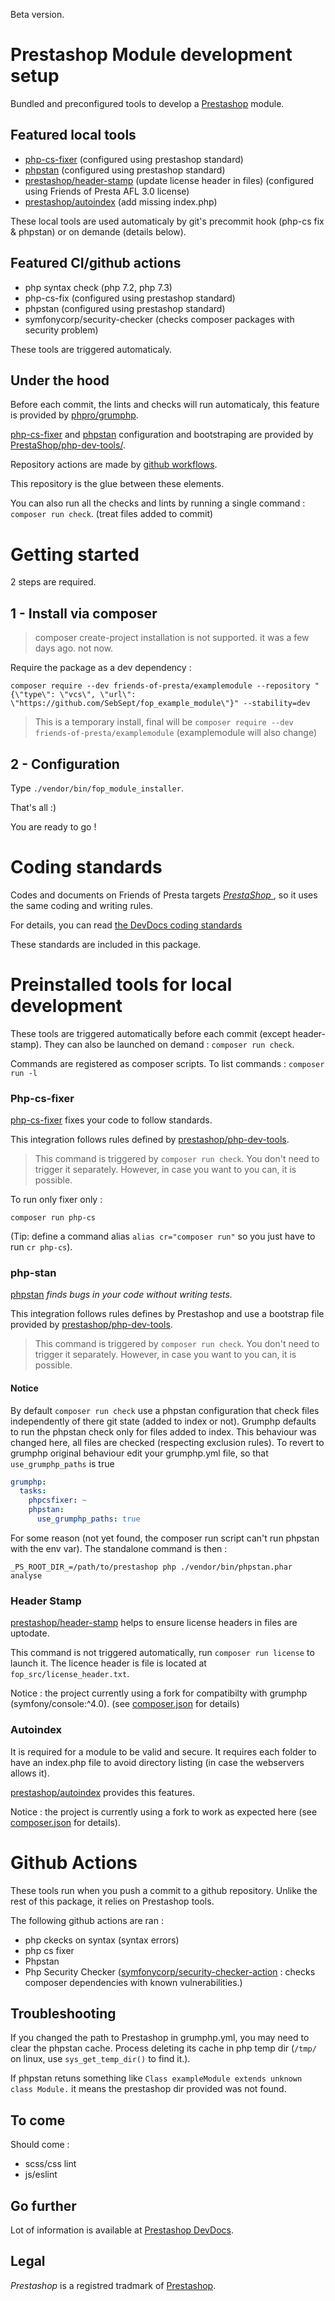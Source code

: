 Beta version.

# Prestashop Module development setup

Bundled and preconfigured tools to develop a [Prestashop](https://www.prestashop.com/) module.

## Featured local tools

- [php-cs-fixer](https://github.com/FriendsOfPhp/PHP-CS-Fixer)  (configured using prestashop standard)
- [phpstan](https://phpstan.org/) (configured using prestashop standard) 
- [prestashop/header-stamp](https://github.com/PrestaShopCorp/header-stamp/) (update license header in files) (configured using Friends of Presta AFL 3.0 license)
- [prestashop/autoindex](https://github.com/PrestaShopCorp/autoindex) (add missing index.php)

These local tools are used automaticaly by git's precommit hook (php-cs fix & phpstan) or on demande (details below).
 
## Featured CI/github actions

- php syntax check (php 7.2, php 7.3)
- php-cs-fix (configured using prestashop standard)
- phpstan (configured using prestashop standard)
- symfonycorp/security-checker (checks composer packages with security problem)

These tools are triggered automaticaly.

## Under the hood

Before each commit, the lints and checks will run automaticaly, this feature is provided by [phpro/grumphp](https://github.com/phpro/grumphp).

[php-cs-fixer](https://github.com/FriendsOfPhp/PHP-CS-Fixer) and [phpstan](https://phpstan.org/) configuration and bootstraping are provided by [PrestaShop/php-dev-tools/](https://github.com/PrestaShop/php-dev-tools/).

Repository actions are made by [github workflows](https://docs.github.com/en/free-pro-team@latest/actions).
 
This repository is the glue between these elements.
 
You can also run all the checks and lints by running a single command : `composer run check`. (treat files added to commit)
 
# Getting started

2 steps are required.

## 1 - Install via composer

> composer create-project installation is not supported. it was a few days ago. not now.

Require the package as a dev dependency :
 ```shell script
 composer require --dev friends-of-presta/examplemodule --repository "{\"type\": \"vcs\", \"url\": \"https://github.com/SebSept/fop_example_module\"}" --stability=dev
 ```
  
 > This is a temporary install, final will be `composer require --dev friends-of-presta/examplemodule` (examplemodule will also change)

## 2 - Configuration

Type `./vendor/bin/fop_module_installer`.

That's all :)

You are ready to go !

# Coding standards

Codes and documents on Friends of Presta targets [_PrestaShop_ ](https://github.com/prestashop/prestashop), so it uses the same coding and writing rules.

For details, you can read [the DevDocs coding standards](https://devdocs.prestashop.com/1.7/development/coding-standards/)

These standards are included in this package.

# Preinstalled tools for local development

These tools are triggered automatically before each commit (except header-stamp).
They can also be launched on demand : `composer run check`.

Commands are registered as composer scripts.
To list commands : `composer run -l`

### Php-cs-fixer

[php-cs-fixer](https://github.com/FriendsOfPhp/PHP-CS-Fixer) fixes your code to follow standards.

This integration follows rules defined by [prestashop/php-dev-tools](https://github.com/prestashop/php-dev-tools).

> This command is triggered by `composer run check`.
> You don't need to trigger it separately.
> However, in case you want to you can, it is possible.

To run only fixer only : 
```
composer run php-cs
```

(Tip: define a command alias `alias cr="composer run"` so you just have to run `cr php-cs`).

### php-stan

[phpstan](https://phpstan.org/) _finds bugs in your code without writing tests._ 

This integration follows rules defines by Prestashop and use a bootstrap file provided by [prestashop/php-dev-tools](https://github.com/prestashop/php-dev-tools).

> This command is triggered by `composer run check`.
> You don't need to trigger it separately.
> However, in case you want to you can, it is possible.

#### Notice 

By default `composer run check` use a phpstan configuration that check files independently of there git state (added to index or not).
Grumphp defaults to run the phpstan check only for files added to index. This behaviour was changed here, all files are checked (respecting exclusion rules).
To revert to grumphp original behaviour edit your grumphp.yml file, so that `use_grumphp_paths` is true 
```yaml
grumphp:
  tasks:
    phpcsfixer: ~
    phpstan:
      use_grumphp_paths: true
```

For some reason (not yet found, the composer run script can't run phpstan with the env var).
The standalone command is then : 
```
_PS_ROOT_DIR_=/path/to/prestashop php ./vendor/bin/phpstan.phar analyse
```

### Header Stamp

[prestashop/header-stamp](https://github.com/PrestaShopCorp/header-stamp/) helps to ensure license headers in files are uptodate.

This command is not triggered automatically, run `composer run license` to launch it.
The licence header is file is located at `fop_src/license_header.txt`.

Notice : the project currently using a fork for compatibilty with grumphp (symfony/console:^4.0). (see [composer.json](composer.json) for details)

### Autoindex

It is required for a module to be valid and secure. It requires each folder to have an index.php file to avoid directory listing (in case the webservers allows it).

[prestashop/autoindex](https://github.com/PrestaShopCorp/autoindex) provides this features.

Notice : the project is currently using a fork to work as expected here (see [composer.json](composer.json) for details).
 
# Github Actions

These tools run when you push a commit to a github repository.
Unlike the rest of this package, it relies on Prestashop tools.

The following github actions are ran :
- php ckecks on syntax (syntax errors)
- php cs fixer
- Phpstan
- Php Security Checker ([symfonycorp/security-checker-action](https://github.com/symfonycorp/security-checker-action) : checks composer dependencies with known vulnerabilities.)

## Troubleshooting

If you changed the path to Prestashop in grumphp.yml, you may need to clear the phpstan cache.
Process deleting its cache in php temp dir (`/tmp/` on linux, use `sys_get_temp_dir()` to find it.).

If phpstan retuns something like `Class exampleModule extends unknown class Module.` it means the prestashop dir provided was not found.

## To come

Should come :
- scss/css lint
- js/eslint

## Go further

Lot of information is available at [Prestashop DevDocs](https://devdocs.prestashop.com).

## Legal

_Prestashop_ is a registred tradmark of [Prestashop](https://www.prestashop.com).
